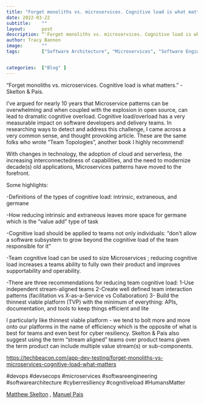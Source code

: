 ```yaml
---
title: "Forget monoliths vs. microservices. Cognitive load is what matters."
date: 2022-03-22
subtitle:    ""
layout:      post 
description: “'Forget monoliths vs. microservices. Cognitive load is what matters.' - Skelton & Pais. I’ve argued for nearly 10 years that Microservice patterns can be overwhelming and when coupled with the explosion in open source, can lead to dramatic cognitive overload." 
author: Tracy Bannon
image:       ""
tags:        ["Software Architecture", "Microservices", "Software Engineering", "Cognitive load", "Humans First"]


categories:  ["Blog" ]
---
```

“Forget monoliths vs. microservices. Cognitive load is what matters.” - Skelton & Pais.

I’ve argued for nearly 10 years that Microservice patterns can be overwhelming and when coupled with the explosion in open source, can lead to dramatic cognitive overload. Cognitive load/overload has a very measurable impact on software developers and delivery teams. In researching ways to detect and address this challenge, I came across a very common sense, and thought provoking article. These are the same folks who wrote “Team Topologies”, another book I highly recommend!

With changes in technology, the adoption of cloud and serverless, the increasing interconnectedness of capabilities, and the need to modernize decade(s) old applications, Microservices patterns have moved to the forefront.

Some highlights:

-Definitions of the types of cognitive load: intrinsic, extraneous, and germane

-How reducing intrinsic and extraneous leaves more space for germane which is the “value add” type of task

-Cognitive load should be applied to teams not only individuals: “don't allow a software subsystem to grow beyond the cognitive load of the team responsible for it”

-Team cognitive load can be used to size Microservices ; reducing cognitive load increases a teams ability to fully own their product and improves supportability and operability.

-There are three recommendations for reducing team cognitive load:
1-Use independent stream-aligned teams
2-Create well defined team interaction patterns (facilitation vs X-as-a-Service vs Collaboration)
3- Build the thinnest viable platform (TVP) with the minimum of everything: APIs, documentation, and tools to keep things efficient and lite

I particularly like thinnest viable platform - we tend to bolt more and more onto our platforms in the name of efficiency which is the opposite of what is best for teams and even best for cyber resiliency. Skelton & Pais also suggest using the term “stream aligned” teams over product teams given the term product can include multiple value stream(s) or sub-components.


https://techbeacon.com/app-dev-testing/forget-monoliths-vs-microservices-cognitive-load-what-matters

#devops #devsecops #microservices #softwareengineering #softwarearchitecture
#cyberresiliency #cognitiveload #HumansMatter

[Matthew Skelton](https://www.linkedin.com/in/matthewskelton/) , [Manuel Pais](https://www.linkedin.com/in/manuelpais/)
 